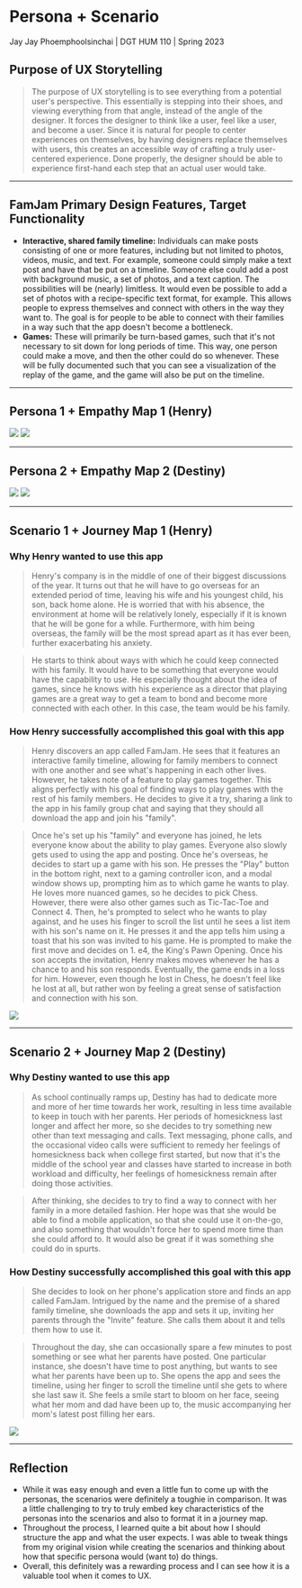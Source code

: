 # Persona + Scenario
Jay Jay Phoemphoolsinchai | DGT HUM 110 | Spring 2023
## Purpose of UX Storytelling
> The purpose of UX storytelling is to see everything from a potential user's perspective. This essentially is stepping into their shoes, and viewing everything from that angle, instead of the angle of the designer. It forces the designer to think like a user, feel like a user, and become a user. Since it is natural for people to center experiences on themselves, by having designers replace themselves with users, this creates an accessible way of crafting a truly user-centered experience. Done properly, the designer should be able to experience first-hand each step that an actual user would take.
---
## FamJam Primary Design Features, Target Functionality
* **Interactive, shared family timeline:** Individuals can make posts consisting of one or more features, including but not limited to photos, videos, music, and text. For example, someone could simply make a text post and have that be put on a timeline. Someone else could add a post with background music, a set of photos, and a text caption. The possibilities will be (nearly) limitless. It would even be possible to add a set of photos with a recipe-specific text format, for example. This allows people to express themselves and connect with others in the way they want to. The goal is for people to be able to connect with their families in a way such that the app doesn't become a bottleneck.
* **Games:** These will primarily be turn-based games, such that it's not necessary to sit down for long periods of time. This way, one person could make a move, and then the other could do so whenever. These will be fully documented such that you can see a visualization of the replay of the game, and the game will also be put on the timeline.

---
## Persona 1 + Empathy Map 1 (**Henry**)
![](/resources/images/assignment4/henry_persona.png)
![](/resources/images/assignment4/henry_em.png)

---

## Persona 2 + Empathy Map 2 (**Destiny**)
![](/resources/images/assignment4/destiny_persona.png)
![](/resources/images/assignment4/destiny_em.png)

---

## Scenario 1 + Journey Map 1 (**Henry**)
### Why Henry wanted to use this app
> Henry's company is in the middle of one of their biggest discussions of the year. It turns out that he will have to go overseas for an extended period of time, leaving his wife and his youngest child, his son, back home alone. He is worried that with his absence, the environment at home will be relatively lonely, especially if it is known that he will be gone for a while. Furthermore, with him being overseas, the family will be the most spread apart as it has ever been, further exacerbating his anxiety.

> He starts to think about ways with which he could keep connected with his family. It would have to be something that everyone would have the capability to use. He especially thought about the idea of games, since he knows with his experience as a director that playing games are a great way to get a team to bond and become more connected with each other. In this case, the team would be his family.


### How Henry successfully accomplished this goal with this app
> Henry discovers an app called FamJam. He sees that it features an interactive family timeline, allowing for family members to connect with one another and see what's happening in each other lives. However, he takes note of a feature to play games together. This aligns perfectly with his goal of finding ways to play games with the rest of his family members. He decides to give it a try, sharing a link to the app in his family group chat and saying that they should all download the app and join his "family".

> Once he's set up his "family" and everyone has joined, he lets everyone know about the ability to play games. Everyone also slowly gets used to using the app and posting. Once he's overseas, he decides to start up a game with his son. He presses the "Play" button in the bottom right, next to a gaming controller icon, and a modal window shows up, prompting him as to which game he wants to play. He loves more nuanced games, so he decides to pick Chess. However, there were also other games such as Tic-Tac-Toe and Connect 4. Then, he's prompted to select who he wants to play against, and he uses his finger to scroll the list until he sees a list item with his son's name on it. He presses it and the app tells him using a toast that his son was invited to his game. He is prompted to make the first move and decides on 1. e4, the King's Pawn Opening. Once his son accepts the invitation, Henry makes moves whenever he has a chance to and his son responds. Eventually, the game ends in a loss for him. However, even though he lost in Chess, he doesn't feel like he lost at all, but rather won by feeling a great sense of satisfaction and connection with his son.

![](/resources/images/assignment4/henry_mp.png)

---

## Scenario 2 + Journey Map 2 (**Destiny**)
### Why Destiny wanted to use this app
> As school continually ramps up, Destiny has had to dedicate more and more of her time towards her work, resulting in less time available to keep in touch with her parents. Her periods of homesickness last longer and affect her more, so she decides to try something new other than text messaging and calls. Text messaging, phone calls, and the occasional video calls were sufficient to remedy her feelings of homesickness back when college first started, but now that it's the middle of the school year and classes have started to increase in both workload and difficulty, her feelings of homesickness remain after doing those activities. 

> After thinking, she decides to try to find a way to connect with her family in a more detailed fashion. Her hope was that she would be able to find a mobile application, so that she could use it on-the-go, and also something that wouldn't force her to spend more time than she could afford to. It would also be great if it was something she could do in spurts. 

### How Destiny successfully accomplished this goal with this app
> She decides to look on her phone's application store and finds an app called FamJam. Intrigued by the name and the premise of a shared family timeline, she downloads the app and sets it up, inviting her parents through the "Invite" feature. She calls them about it and tells them how to use it.

> Throughout the day, she can occasionally spare a few minutes to post something or see what her parents have posted. One particular instance, she doesn't have time to post anything, but wants to see what her parents have been up to. She opens the app and sees the timeline, using her finger to scroll the timeline until she gets to where she last saw it. She feels a smile start to bloom on her face, seeing what her mom and dad have been up to, the music accompanying her mom's latest post filling her ears.

![](/resources/images/assignment4/destiny_mp.png)

---

## Reflection
* While it was easy enough and even a little fun to come up with the personas, the scenarios were definitely a toughie in comparison. It was a little challenging to try to truly embed key characteristics of the personas into the scenarios and also to format it in a journey map.
* Throughout the process, I learned quite a bit about how I should structure the app and what the user expects. I was able to tweak things from my original vision while creating the scenarios and thinking about how that specific persona would (want to) do things.
* Overall, this definitely was a rewarding process and I can see how it is a valuable tool when it comes to UX.